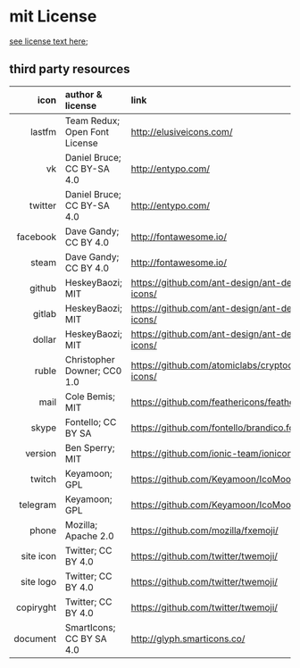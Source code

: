 # mit License

[see license text here](./license);

## third party resources

|      icon | author & license              | link                                                |
| --------: | :---------------------------- | :-------------------------------------------------- |
|    lastfm | Team Redux; Open Font License | http://elusiveicons.com/                            |
|        vk | Daniel Bruce; CC BY-SA 4.0    | http://entypo.com/                                  |
|   twitter | Daniel Bruce; CC BY-SA 4.0    | http://entypo.com/                                  |
|  facebook | Dave Gandy; CC BY 4.0         | http://fontawesome.io/                              |
|     steam | Dave Gandy; CC BY 4.0         | http://fontawesome.io/                              |
|    github | HeskeyBaozi; MIT              | https://github.com/ant-design/ant-design-icons/     |
|    gitlab | HeskeyBaozi; MIT              | https://github.com/ant-design/ant-design-icons/     |
|    dollar | HeskeyBaozi; MIT              | https://github.com/ant-design/ant-design-icons/     |
|     ruble | Christopher Downer; CC0 1.0   | https://github.com/atomiclabs/cryptocurrency-icons/ |
|      mail | Cole Bemis; MIT               | https://github.com/feathericons/feather/            |
|     skype | Fontello; CC BY SA            | https://github.com/fontello/brandico.font/          |
|   version | Ben Sperry; MIT               | https://github.com/ionic-team/ionicons/             |
|    twitch | Keyamoon; GPL                 | https://github.com/Keyamoon/IcoMoon-Free/           |
|  telegram | Keyamoon; GPL                 | https://github.com/Keyamoon/IcoMoon-Free/           |
|     phone | Mozilla; Apache 2.0           | https://github.com/mozilla/fxemoji/                 |
| site icon | Twitter; CC BY 4.0            | https://github.com/twitter/twemoji/                 |
| site logo | Twitter; CC BY 4.0            | https://github.com/twitter/twemoji/                 |
| copiryght | Twitter; CC BY 4.0            | https://github.com/twitter/twemoji/                 |
|  document | SmartIcons; CC BY SA 4.0      | http://glyph.smarticons.co/                         |
